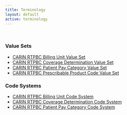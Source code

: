 ```yaml
---
title: Terminology
layout: default
active: terminology
---
```

<!-- { :.no_toc } -->
<!-- TOC  the css styling for this is \pages\assets\css\project.css under 'markdown-toc'-->
<!-- * Do not remove this line (it will not be displayed)
{:toc} -->
<!-- end TOC -->

<br/>

### Value Sets

- [CARIN RTPBC Billing Unit Value Set](ValueSet-carin-rtpbc-billing-unit-value-set.html)
- [CARIN RTPBC Coverage Determination Value Set](ValueSet-carin-rtpbc-coverage-determination-value-set.html)
- [CARIN RTPBC Patient Pay Category Value Set](ValueSet-carin-rtpbc-patient-pay-category-value-set.html)
- [CARIN RTPBC Prescribable Product Code Value Set](ValueSet-carin-rtpbc-prescribable-product-code-value-set.html)


### Code Systems

- [CARIN RTPBC Billing Unit Code System](CodeSystem-carin-rtpbc-billing-unit-code-system.html)
- [CARIN RTPBC Coverage Determination Code System](CodeSystem-carin-rtpbc-coverage-determination-code-system.html)
- [CARIN RTPBC Patient Pay Category Code System](CodeSystem-carin-rtpbc-patient-pay-category-code-system.html)



